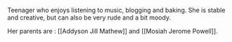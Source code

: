 Teenager who enjoys listening to music, blogging and baking. She is stable and creative, but can also be very rude and a bit moody. 

Her parents are : [[Addyson Jill Mathew]] and [[Mosiah Jerome Powell]].